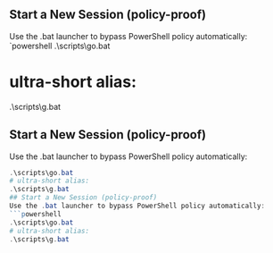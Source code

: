 ## Start a New Session (policy-proof)
Use the .bat launcher to bypass PowerShell policy automatically:
`powershell
.\scripts\go.bat
# ultra-short alias:
.\scripts\g.bat
## Start a New Session (policy-proof)
Use the .bat launcher to bypass PowerShell policy automatically:
```powershell
.\scripts\go.bat
# ultra-short alias:
.\scripts\g.bat
## Start a New Session (policy-proof)
Use the .bat launcher to bypass PowerShell policy automatically:
```powershell
.\scripts\go.bat
# ultra-short alias:
.\scripts\g.bat
